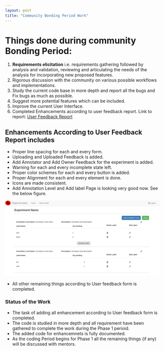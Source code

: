 ```yaml
---
layout: post
title: "Community Bonding Period Work"
---
```



# [](#header-1)Things done during community Bonding Period:

1. **Requirements elicitation** ​i.e. requirements gathering followed by analysis and validation, reviewing and articulating the needs of the analysis for incorporating new proposed features.
2. Rigorous discussion with the community on various possible workflows and implementations.
3. Study the current code base in more depth and report all the bugs and Fix bugs as much as possible.
4. Suggest more potential features which can be included.
5. Improve​ the current ​User Interface​.
6. Completed Enhancements according to user feedback report. Link to report: [User Feedback Report](https://github.com/gulshan-mittal/GSoC19-Blog/blob/master/assets/docs/User%20Problems.pdf)

## [](#header-2) Enhancements According to User Feedback Report includes

* Proper line spacing for each and every form.
* Uploading and Uploaded Feedback is added.
* Add Annotator and Add Owner Feedback for the experiment is added.
* Warning for each and every incomplete state left.
* Proper color schemes for each and every button is added.
* Proper Alignment for each and every element is done.
* Icons are made consistent.
* Add Annotation Level and Add label Page is looking very good now. See the below figure. 

![image](https://github.com/gulshan-mittal/GSoC19-Blog/blob/master/assets/images/label_page_2019-05-22_17-55-05.png?raw=true)
* All other remaining things according to User feedback form is completed.


### Status of the Work
* The task of adding all enhancement according to User feedback form is completed.
* The code is studied in more depth and all requirement have been gathered to complete the work during the Phase 1 perioid.
* The added code for enhancemnets is fully documented.
* As the coding Period begins for Phase 1 all the remaining things (if any) will be discussed with mentors. 
